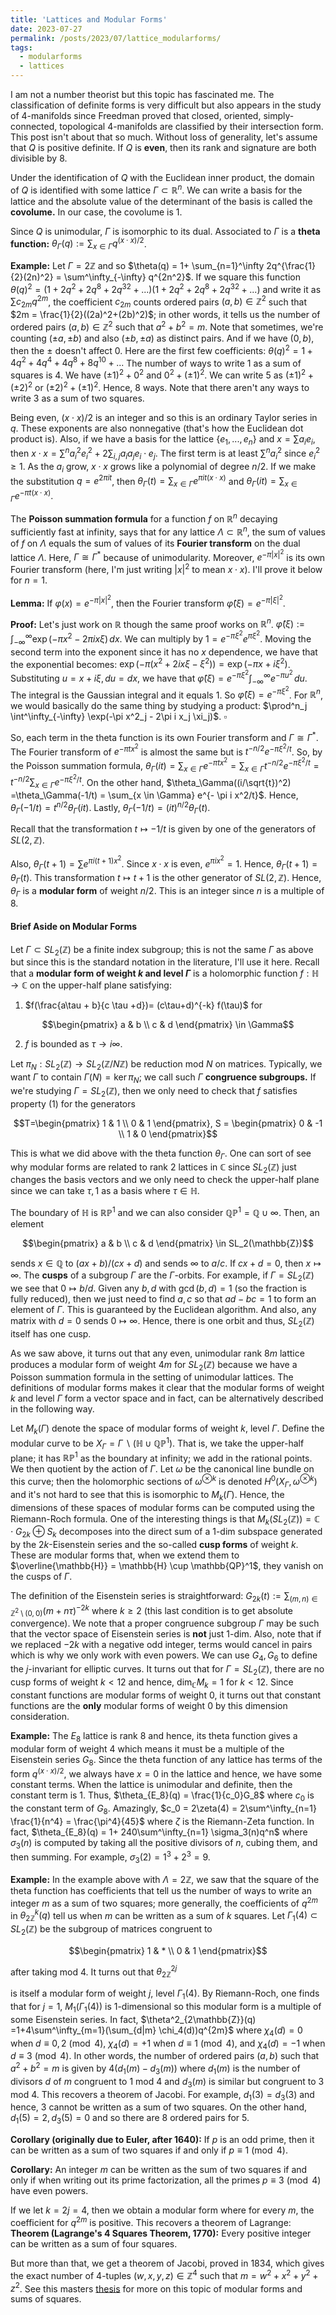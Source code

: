 ```yaml
---
title: 'Lattices and Modular Forms'
date: 2023-07-27
permalink: /posts/2023/07/lattice_modularforms/
tags:
  - modularforms
  - lattices
---
```


I am not a number theorist but this topic has fascinated me. The classification of definite forms is very difficult but also appears in the study of 4-manifolds since Freedman proved that closed, oriented, simply-connected, topological 4-manifolds are classified by their intersection form. This post isn't about that so much. Without loss of generality, let's assume that $Q$ is positive definite. If $Q$ is **even**, then its rank and signature are both divisible by 8.

Under the identification of $Q$ with the Euclidean inner product, the domain of $Q$ is identified with some lattice $\Gamma \subset \mathbb{R}^n$. We can write a basis for the lattice and the absolute value of the determinant of the basis is called the **covolume.** In our case, the covolume is 1. 

Since $Q$ is unimodular, $\Gamma$ is isomorphic to its dual. Associated to $\Gamma$ is a **theta function:**
$\theta_\Gamma(q) := \sum_{x\in \Gamma} q^{(x \cdot x)/2}$.

**Example:** Let $\Gamma = 2 \mathbb{Z}$ and so $\theta(q) = 1+ \sum_{n=1}^\infty 2q^{\frac{1}{2}(2n)^2} = \sum^\infty_{-\infty} q^{2n^2}$. If we square this function $\theta(q)^2 = (1+2q^2+2q^8+2q^{32}+...)(1+2q^2+2q^8+2q^{32}+...)$ and write it as $\sum c_{2m}q^{2m}$, the coefficient $c_{2m}$ counts ordered pairs $(a,b) \in \mathbb{Z}^2$ such that $2m = \frac{1}{2}((2a)^2+(2b)^2)$; in other words, it tells us the number of ordered pairs $(a,b) \in \mathbb{Z}^2$ such that $a^2+b^2 = m$. Note that sometimes, we're counting $(\pm a,\pm b)$ and also $(\pm b,\pm a)$ as distinct pairs. And if we have $(0,b)$, then the $\pm$ doesn't affect 0. Here are the first few coefficients:
$\theta(q)^2 = 1 + 4q^2+4q^4+4q^8+8q^{10}+...$
The number of ways to write $1$ as a sum of squares is 4. We have $(\pm 1)^2 + 0^2$ and $0^2 + (\pm 1)^2$. We can write 5 as $(\pm 1)^2+(\pm 2)^2$ or $(\pm 2)^2 + (\pm 1)^2$. Hence, 8 ways. Note that there aren't any ways to write 3 as a sum of two squares.

Being even, $(x\cdot x)/2$ is an integer and so this is an ordinary Taylor series in $q$. These exponents are also nonnegative (that's how the Euclidean dot product is). Also, if we have a basis for the lattice $\{e_1,...,e_n\}$ and $x = \sum a_i e_i$, then $x \cdot x = \sum^n a^2_i e^2_i + 2\sum_{i,j} a_i a_j e_i \cdot e_j$. The first term is at least $\sum^n a^2_i$ since $e^2_i \geq 1$. As the $a_i$ grow, $x \cdot x$ grows like a polynomial of degree $n/2$. If we make the substitution $q = e^{2\pi i t}$, then $\theta_\Gamma(t) = \sum_{x \in \Gamma} e^{\pi it (x \cdot x)}$ and
$\theta_\Gamma(it ) = \sum_{x \in \Gamma} e^{-\pi t (x \cdot x)}$.

The **Poisson summation formula** for a function $f$ on $\mathbb{R}^n$ decaying sufficiently fast at infinity, says that for any lattice $\Lambda \subset \mathbb{R}^n$, the sum of values of $f$ on $\Lambda$ equals the sum of values of its **Fourier transform** on the dual lattice $\Lambda$. Here, $\Gamma \cong \Gamma^*$ because of unimodularity. Moreover, $e^{-\pi |x|^2}$ is its own Fourier transform (here, I'm just writing $|x|^2$ to mean $x \cdot x$). I'll prove it below for $n=1$.

**Lemma:** If $\varphi(x) = e^{-\pi |x|^2}$, then the Fourier transform $\hat{\varphi}(\xi) = e^{-\pi |\xi|^2}$.

**Proof:** Let's just work on $\mathbb{R}$ though the same proof works on $\mathbb{R}^n$. $\hat{\varphi}(\xi):= \int^\infty_{-\infty} \exp(-\pi x^2-2\pi ix \xi) \, dx$. We can multiply by $1 = e^{-\pi \xi^2} e^{\pi \xi^2}$. Moving the second term into the exponent since it has no $x$ dependence, we have that the exponential becomes: $\exp(-\pi(x^2+2ix \xi -\xi^2)) = \exp(-\pi x+i\xi^2)$. Substituting $u = x+i\xi, du = dx$, we have that $\hat{\varphi}(\xi) = e^{-\pi \xi^2} \int^\infty_{-\infty}  e^{-\pi u^2}\, du$. The integral is the Gaussian integral and it equals 1. So $\hat{\varphi}(\xi) = e^{-\pi \xi^2}$. For $\mathbb{R}^n$, we would basically do the same thing by studying a product: $\prod^n_j \int^\infty_{-\infty} \exp(-\pi x^2_j - 2\pi i x_j \xi_j)$. $\square$

So, each term in the theta function is its own Fourier transform and $\Gamma \cong \Gamma^*$. The Fourier transform of $e^{-\pi t x^2}$ is almost the same but is $t^{-n/2}e^{-\pi \xi^2/t}$. So, by the Poisson summation formula, $\theta_\Gamma(it) = \sum_{x \in \Gamma} e^{-\pi t x^2} = \sum_{x \in \Gamma} t^{-n/2} e^{-\pi \xi^2/t} = t^{-n/2} \sum_{x \in \Gamma} e^{-\pi \xi^2/t}$. On the other hand, $\theta_\Gamma((i/\sqrt{t})^2) =\theta_\Gamma(-1/t) = \sum_{x \in \Gamma} e^{- \pi i x^2/t}$. Hence, $\theta_\Gamma(-1/t) = t^{n/2}\theta_\Gamma(it)$. Lastly, $\theta_\Gamma(-1/t) = (it)^{n/2}\theta_\Gamma(t)$.

Recall that the transformation $t \mapsto -1/t$ is given by one of the generators of $SL(2,\mathbb{Z})$. 

Also, $\theta_\Gamma(t + 1) = \sum e^{\pi i(t+1)x^2}$. Since $x\cdot x$ is even, $e^{\pi i x^2} = 1$. Hence, $\theta_\Gamma(t+1) = \theta_\Gamma(t)$. This transformation $t \mapsto t+1$ is the other generator of $SL(2,\mathbb{Z})$. Hence, $\theta_\Gamma$ is a **modular form** of weight $n/2$. This is an integer since $n$ is a multiple of 8.

#### Brief Aside on Modular Forms

Let $\Gamma \subset SL_2(\mathbb{Z})$ be a finite index subgroup; this is not the same $\Gamma$ as above but since this is the standard notation in the literature, I'll use it here. Recall that a **modular form of weight $k$ and level $\Gamma$** is a holomorphic function $f:\mathbb{H} \to \mathbb{C}$ on the upper-half plane satisfying:
1. $f(\frac{a\tau + b}{c \tau +d})= (c\tau+d)^{-k} f(\tau)$ for
```math
\begin{pmatrix} a & b \\ c & d \end{pmatrix} \in \Gamma
```
2. $f$ is bounded as $\tau \to i \infty$.

Let $\pi_N:SL_2(\mathbb{Z}) \to SL_2(\mathbb{Z}/N\mathbb{Z})$ be reduction mod $N$ on matrices. Typically, we want $\Gamma$ to contain $\Gamma(N) = \ker \pi_N$; we call such $\Gamma$ **congruence subgroups.** If we're studying $\Gamma = SL_2(\mathbb{Z})$, then we only need to check that $f$ satisfies property (1) for the generators 
```math
T=\begin{pmatrix} 1 & 1 \\ 0 & 1 \end{pmatrix}, S = \begin{pmatrix} 0 & -1 \\ 1 & 0 \end{pmatrix}
```
This is what we did above with the theta function $\theta_\Gamma$. One can sort of see why modular forms are related to rank 2 lattices in $\mathbb{C}$ since $SL_2(\mathbb{Z})$ just changes the basis vectors and we only need to check the upper-half plane since we can take $\tau, 1$ as a basis where $\tau \in \mathbb{H}$.

The boundary of $\mathbb{H}$ is $\mathbb{RP}^1$ and we can also consider $\mathbb{QP}^1 = \mathbb{Q} \cup \infty$. Then, an element 
```math
\begin{pmatrix} a & b \\ c & d \end{pmatrix} \in SL_2(\mathbb{Z})
```
sends $x \in \mathbb{Q}$ to $(ax+b)/(cx+d)$ and sends $\infty$ to $a/c$. If $cx+d = 0$, then $x \mapsto \infty$. The **cusps** of a subgroup $\Gamma$ are the $\Gamma$-orbits. For example, if $\Gamma = SL_2(\mathbb{Z})$ we see that $0 \mapsto b/d$. Given any $b,d$ with $\gcd(b,d) = 1$ (so the fraction is fully reduced), then we just need to find $a,c$ so that $ad-bc=1$ to form an element of $\Gamma$. This is guaranteed by the Euclidean algorithm. And also, any matrix with $d=0$ sends $0 \mapsto \infty$. Hence, there is one orbit and thus, $SL_2(\mathbb{Z})$ itself has one cusp.

As we saw above, it turns out that any even, unimodular rank $8m$ lattice produces a modular form of weight $4m$ for $SL_2(\mathbb{Z})$ because we have a Poisson summation formula in the setting of unimodular lattices. The definitions of modular forms makes it clear that the modular forms of weight $k$ and level $\Gamma$ form a vector space and in fact, can be alternatively described in the following way. 

Let $M_k(\Gamma)$ denote the space of modular forms of weight $k$, level $\Gamma$. Define the modular curve to be $X_\Gamma = \Gamma ∖ ( \mathbb{H} \cup \mathbb{QP}^1)$. That is, we take the upper-half plane; it has $\mathbb{RP}^1$ as the boundary at infinity; we add in the rational points. We then quotient by the action of $\Gamma$. Let $\omega$ be the canonical line bundle on this curve; then the holomorphic sections of $\omega^{\otimes k}$ is denoted $H^0(X_\Gamma,\omega^{\otimes k})$ and it's not hard to see that this is isomorphic to $M_k(\Gamma)$. Hence, the dimensions of these spaces of modular forms can be computed using the Riemann-Roch formula. One of the interesting things is that $M_k(SL_2(\mathbb{Z})) = \mathbb{C}\cdot G_{2k} \oplus S_k$ decomposes into the direct sum of a 1-dim subspace generated by the $2k$-Eisenstein series and the so-called **cusp forms** of weight $k$. These are modular forms that, when we extend them to $\overline{\mathbb{H}} = \mathbb{H} \cup \mathbb{QP}^1$, they vanish on the cusps of $\Gamma$.

The definition of the Eisenstein series is straightforward:
$G_{2k}(t):= \sum_{(m,n) \in \mathbb{Z}^2 \setminus (0,0)} (m+n \tau)^{-2k}$ where $k \geq 2$ (this last condition is to get absolute convergence). We note that a proper congruence subgroup $\Gamma$ may be such that the vector space of Eisenstein series is **not** just 1-dim. Also, note that if we replaced $-2k$ with a negative odd integer, terms would cancel in pairs which is why we only work with even powers. We can use $G_4,G_6$ to define the $j$-invariant for elliptic curves. It turns out that for $\Gamma = SL_2(\mathbb{Z})$, there are no cusp forms of weight $k < 12$ and hence, $\dim_\mathbb{C} M_k = 1$ for $k<12$. Since constant functions are modular forms of weight 0, it turns out that constant functions are the **only** modular forms of weight 0 by this dimension consideration.

**Example:** The $E_8$ lattice is rank 8 and hence, its theta function gives a modular form of weight 4 which means it must be a multiple of the Eisenstein series $G_8$. Since the theta function of any lattice has terms of the form $q^{(x \cdot x)/2}$, we always have $x=0$ in the lattice and hence, we have some constant terms. When the lattice is unimodular and definite, then the constant term is 1. Thus, $\theta_{E_8}(q) = \frac{1}{c_0}G_8$ where $c_0$ is the constant term of $G_8$. Amazingly, $c_0 = 2\zeta(4) = 2\sum^\infty_{n=1} \frac{1}{n^4} = \frac{\pi^4}{45}$ where $\zeta$ is the Riemann-Zeta function.
In fact, $\theta_{E_8}(q) = 1+ 240\sum^\infty_{n=1} \sigma_3(n)q^n$ where $\sigma_3(n)$ is computed by taking all the positive divisors of $n$, cubing them, and then summing. For example, $\sigma_3(2) = 1^3+2^3 = 9$.

**Example:** In the example above with $\Lambda = 2\mathbb{Z}$, we saw that the square of the theta function has coefficients that tell us the number of ways to write an integer $m$ as a sum of two squares; more generally, the coefficients of $q^{2m}$ in $\theta^k_{2\mathbb{Z}}(q)$ tell us when $m$ can be written as a sum of $k$ squares. Let $\Gamma_1(4) \subset SL_2(\mathbb{Z})$ be the subgroup of matrices congruent to 
```math
\begin{pmatrix} 1 & * \\ 0 & 1 \end{pmatrix}
```
after taking mod 4. It turns out that $\theta^{2j}_{2\mathbb{Z}}$ 

is itself a modular form of weight $j$, level $\Gamma_1(4)$. By Riemann-Roch, one finds that for $j=1$, $M_1(\Gamma_1(4))$ is 1-dimensional so this modular form is a multiple of some Eisenstein series. In fact,
$\theta^2_{2\mathbb{Z}}(q) =1+4\sum^\infty_{m=1}(\sum_{d|m} \chi_4(d))q^{2m}$ where $\chi_4(d)=0$ when $d \equiv 0,2 \pmod{4}$, $\chi_4(d)=+1$ when $d \equiv 1 \pmod{4}$, and $\chi_4(d)=-1$ when $d \equiv 3 \pmod{4}$. In other words, the number of ordered pairs $(a,b)$ such that $a^2+b^2 = m$ is given by $4(d_1(m)-d_3(m))$ where $d_1(m)$ is the number of divisors $d$ of $m$ congruent to 1 mod 4 and $d_3(m)$ is similar but congruent to 3 mod 4. This recovers a theorem of Jacobi.
For example, $d_1(3)=d_3(3)$ and hence, 3 cannot be written as a sum of two squares. On the other hand, $d_1(5) = 2,d_3(5)=0$ and so there are 8 ordered pairs for 5.

**Corollary (originally due to Euler, after 1640):** If $p$ is an odd prime, then it can be written as a sum of two squares if and only if $p \equiv 1 \pmod{4}$.

**Corollary:** An integer $m$ can be written as the sum of two squares if and only if when writing out its prime factorization, all the primes $p \equiv 3 \pmod{4}$ have even powers.

If we let $k=2j = 4$, then we obtain a modular form where for every $m$, the coefficient for $q^{2m}$ is positive. This recovers a theorem of Lagrange:
**Theorem (Lagrange's 4 Squares Theorem, 1770):** Every positive integer can be written as a sum of four squares.

But more than that, we get a theorem of Jacobi, proved in 1834, which gives the exact number of 4-tuples $(w,x,y,z) \in \mathbb{Z}^4$ such that $m=w^2+x^2+y^2+z^2$. See this masters [thesis](https://www.universiteitleiden.nl/binaries/content/assets/science/mi/scripties/varmamaster.pdf) for more on this topic of modular forms and sums of squares.
